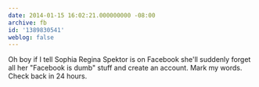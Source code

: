 ```yaml
---
date: 2014-01-15 16:02:21.000000000 -08:00
archive: fb
id: '1389830541'
weblog: false
---
```


Oh boy if I tell Sophia Regina Spektor is on Facebook she'll suddenly forget all her "Facebook is dumb" stuff and create an account. Mark my words. Check back in 24 hours.
